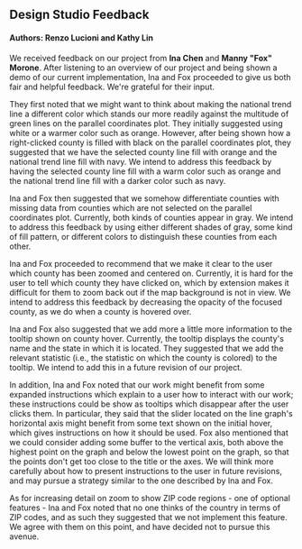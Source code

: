 ## Design Studio Feedback ##

#### Authors: Renzo Lucioni and Kathy Lin ####

We received feedback on our project from **Ina Chen** and **Manny "Fox" Morone**. After listening to an overview of our project and being shown a demo of our current implementation, Ina and Fox proceeded to give us both fair and helpful feedback. We're grateful for their input.

They first noted that we might want to think about making the national trend line a different color which stands our more readily against the multitude of green lines on the parallel coordinates plot. They initially suggested using white or a warmer color such as orange. However, after being shown how a right-clicked county is filled with black on the parallel coordinates plot, they suggested that we have the selected county line fill with orange and the national trend line fill with navy. We intend to address this feedback by having the selected county line fill with a warm color such as orange and the national trend line fill with a darker color such as navy.

Ina and Fox then suggested that we somehow differentiate counties with missing data from counties which are not selected on the parallel coordinates plot. Currently, both kinds of counties appear in gray. We intend to address this feedback by using either different shades of gray, some kind of fill pattern, or different colors to distinguish these counties from each other.

Ina and Fox proceeded to recommend that we make it clear to the user which county has been zoomed and centered on. Currently, it is hard for the user to tell which county they have clicked on, which by extension makes it difficult for them to zoom back out if the map background is not in view. We intend to address this feedback by decreasing the opacity of the focused county, as we do when a county is hovered over.

Ina and Fox also suggested that we add more a little more information to the tooltip shown on county hover. Currently, the tooltip displays the county's name and the state in which it is located. They suggested that we add the relevant statistic (i.e., the statistic on which the county is colored) to the tooltip. We intend to add this in a future revision of our project.

In addition, Ina and Fox noted that our work might benefit from some expanded instructions which explain to a user how to interact with our work; these instructions could be show as tooltips which disappear after the user clicks them. In particular, they said that the slider located on the line graph's horizontal axis might benefit from some text shown on the initial hover, which gives instructions on how it should be used. Fox also mentioned that we could consider adding some buffer to the vertical axis, both above the highest point on the graph and below the lowest point on the graph, so that the points don't get too close to the title or the axes. We will think more carefully about how to present instructions to the user in future revisions, and may pursue a strategy similar to the one described by Ina and Fox.

As for increasing detail on zoom to show ZIP code regions - one of optional features - Ina and Fox noted that no one thinks of the country in terms of ZIP codes, and as such they suggested that we not implement this feature. We agree with them on this point, and have decided not to pursue this avenue.
